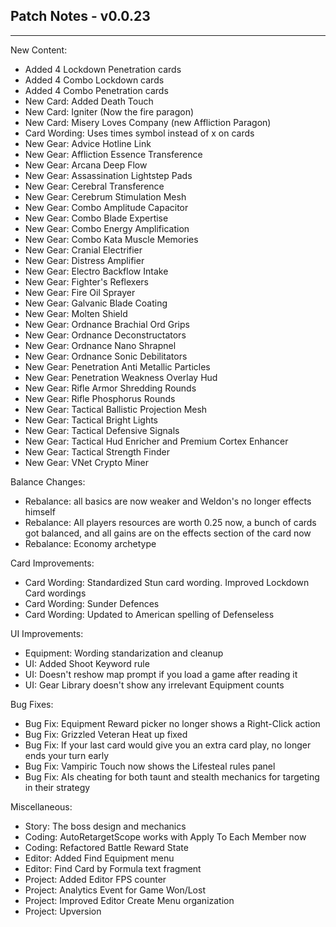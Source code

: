 ## Patch Notes - v0.0.23
----

New Content:
- Added 4 Lockdown Penetration cards
- Added 4 Combo Lockdown cards
- Added 4 Combo Penetration cards
- New Card: Added Death Touch
- New Card: Igniter (Now the fire paragon)
- New Card: Misery Loves Company (new Affliction Paragon)
- Card Wording: Uses times symbol instead of x on cards
- New Gear: Advice Hotline Link
- New Gear: Affliction Essence Transference
- New Gear: Arcana Deep Flow
- New Gear: Assassination Lightstep Pads
- New Gear: Cerebral Transference
- New Gear: Cerebrum Stimulation Mesh
- New Gear: Combo Amplitude Capacitor
- New Gear: Combo Blade Expertise
- New Gear: Combo Energy Amplification
- New Gear: Combo Kata Muscle Memories
- New Gear: Cranial Electrifier
- New Gear: Distress Amplifier
- New Gear: Electro Backflow Intake
- New Gear: Fighter's Reflexers
- New Gear: Fire Oil Sprayer
- New Gear: Galvanic Blade Coating
- New Gear: Molten Shield
- New Gear: Ordnance Brachial Ord Grips
- New Gear: Ordnance Deconstructators
- New Gear: Ordnance Nano Shrapnel
- New Gear: Ordnance Sonic Debilitators
- New Gear: Penetration Anti Metallic Particles
- New Gear: Penetration Weakness Overlay Hud
- New Gear: Rifle Armor Shredding Rounds
- New Gear: Rifle Phosphorus Rounds
- New Gear: Tactical Ballistic Projection Mesh
- New Gear: Tactical Bright Lights
- New Gear: Tactical Defensive Signals
- New Gear: Tactical Hud Enricher and Premium Cortex Enhancer
- New Gear: Tactical Strength Finder
- New Gear: VNet Crypto Miner

Balance Changes:
- Rebalance: all basics are now weaker and Weldon's no longer effects himself
- Rebalance: All players resources are worth 0.25 now, a bunch of cards got balanced, and all gains are on the effects section of the card now
- Rebalance: Economy archetype

Card Improvements:
- Card Wording: Standardized Stun card wording. Improved Lockdown Card wordings
- Card Wording: Sunder Defences
- Card Wording: Updated to American spelling of Defenseless

UI Improvements:
- Equipment: Wording standarization and cleanup
- UI: Added Shoot Keyword rule
- UI: Doesn't reshow map prompt if you load a game after reading it
- UI: Gear Library doesn't show any irrelevant Equipment counts

Bug Fixes:
- Bug Fix: Equipment Reward picker no longer shows a Right-Click action
- Bug Fix: Grizzled Veteran Heat up fixed
- Bug Fix: If your last card would give you an extra card play, no longer ends your turn early
- Bug Fix: Vampiric Touch now shows the Lifesteal rules panel
- Bug Fix: AIs cheating for both taunt and stealth mechanics for targeting in their strategy

Miscellaneous:

- Story: The boss design and mechanics
- Coding: AutoRetargetScope works with Apply To Each Member now
- Coding: Refactored Battle Reward State
- Editor: Added Find Equipment menu
- Editor: Find Card by Formula text fragment
- Project: Added Editor FPS counter
- Project: Analytics Event for Game Won/Lost
- Project: Improved Editor Create Menu organization
- Project: Upversion

